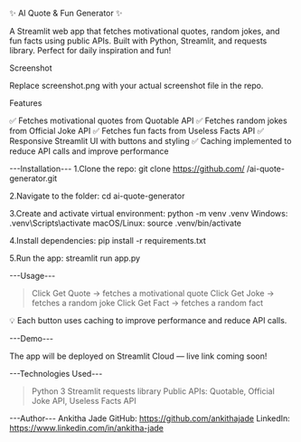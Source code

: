 ✨ AI Quote & Fun Generator ✨

A Streamlit web app that fetches motivational quotes, random jokes, and fun facts using public APIs.
Built with Python, Streamlit, and requests library. Perfect for daily inspiration and fun!

Screenshot

Replace screenshot.png with your actual screenshot file in the repo.

Features

✅ Fetches motivational quotes from Quotable API
✅ Fetches random jokes from Official Joke API
✅ Fetches fun facts from Useless Facts API
✅ Responsive Streamlit UI with buttons and styling
✅ Caching implemented to reduce API calls and improve performance


---Installation---
1.Clone the repo:
git clone https://github.com/
<your-username>/ai-quote-generator.git

2.Navigate to the folder:
cd ai-quote-generator

3.Create and activate virtual environment:
python -m venv .venv
Windows: .venv\Scripts\activate
macOS/Linux: source .venv/bin/activate

4.Install dependencies:
pip install -r requirements.txt

5.Run the app:
streamlit run app.py


---Usage---
>Click Get Quote → fetches a motivational quote
>Click Get Joke → fetches a random joke
>Click Get Fact → fetches a random fact

💡 Each button uses caching to improve performance and reduce API calls.

---Demo---

The app will be deployed on Streamlit Cloud
 — live link coming soon!


---Technologies Used---
>Python 3
>Streamlit
>requests library
>Public APIs: Quotable, Official Joke API, Useless Facts API


---Author---
Ankitha Jade
GitHub: https://github.com/ankithajade
LinkedIn: https://www.linkedin.com/in/ankitha-jade